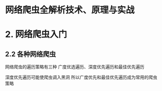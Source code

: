 # 网络爬虫全解析技术、原理与实战

# 2. 网络爬虫入门

## 2.2 各种网络爬虫

网络爬虫的遍历策略有三种 广度优选遍历、深度优先遍历和最佳优先遍历 

深度优先遍历可能使爬虫调入黑洞 所以广度优先和最佳优先遍历成为常用的爬虫策略

